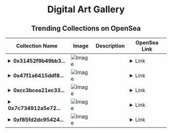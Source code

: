 <div align="center">

# Digital Art Gallery

## Trending Collections on OpenSea

| Collection Name                       | Image                                                                                     | Description                       | OpenSea Link                                                                                          |
|---------------------------------------|-------------------------------------------------------------------------------------------|-----------------------------------|--------------------------------------------------------------------------------------------------------|
| **<details><summary>0x31452f9b49bb3...</summary>0x31452f9b49bb3f74c06e83d4c73d1d1fee1575a1</details>** | ![Image](https://i2.seadn.io/optimism/0x2b4af402b907327489273847f7ee3b7c9a3b1187/9ae436df9b76bc38bc7163286d56c5/509ae436df9b76bc38bc7163286d56c5.png?w=200&auto=format) |  | <details><summary>Link</summary>[0x31452f9b49bb3f74c06e83d4c73d1d1fee1575a1](https://opensea.io/collection/0x31452f9b49bb3f74c06e83d4c73d1d1fee1575a1)</details> |
| **<details><summary>0x47f1a6415ddf8...</summary>0x47f1a6415ddf801b2e01a13969b36dac19f501b0</details>** | ![Image](https://i2.seadn.io/optimism/0x2b4af402b907327489273847f7ee3b7c9a3b1187/9ae436df9b76bc38bc7163286d56c5/509ae436df9b76bc38bc7163286d56c5.png?w=200&auto=format) |  | <details><summary>Link</summary>[0x47f1a6415ddf801b2e01a13969b36dac19f501b0](https://opensea.io/collection/0x47f1a6415ddf801b2e01a13969b36dac19f501b0)</details> |
| **<details><summary>0xcc3bcea21ec33...</summary>0xcc3bcea21ec3319e60cb8561917fc57c8762dce5</details>** | ![Image](https://i2.seadn.io/optimism/0xdbe3ec01330dcbd0f8ab307061c19599919654ea/d4126ad715b01f83be7388e24cb9b1/d8d4126ad715b01f83be7388e24cb9b1.jpeg?w=200&auto=format) |  | <details><summary>Link</summary>[0xcc3bcea21ec3319e60cb8561917fc57c8762dce5](https://opensea.io/collection/0xcc3bcea21ec3319e60cb8561917fc57c8762dce5)</details> |
| **<details><summary>0x7c734912a5e72...</summary>0x7c734912a5e72144ef2faf92f5b9546a7614949e</details>** | ![Image](https://i2.seadn.io/optimism/0x2b4af402b907327489273847f7ee3b7c9a3b1187/9ae436df9b76bc38bc7163286d56c5/509ae436df9b76bc38bc7163286d56c5.png?w=200&auto=format) |  | <details><summary>Link</summary>[0x7c734912a5e72144ef2faf92f5b9546a7614949e](https://opensea.io/collection/0x7c734912a5e72144ef2faf92f5b9546a7614949e)</details> |
| **<details><summary>0xf85fd2dc95424...</summary>0xf85fd2dc9542472d80e1d434b7b3aaaece74dfc1</details>** | ![Image](https://i2.seadn.io/optimism/0xba98927f2f39a09e59140f19aedce516fd371d40/cd2299dec56bdce6b02fe7297fe1d2/44cd2299dec56bdce6b02fe7297fe1d2.gif?w=200&auto=format) |  | <details><summary>Link</summary>[0xf85fd2dc9542472d80e1d434b7b3aaaece74dfc1](https://opensea.io/collection/0xf85fd2dc9542472d80e1d434b7b3aaaece74dfc1)</details> |

</div>